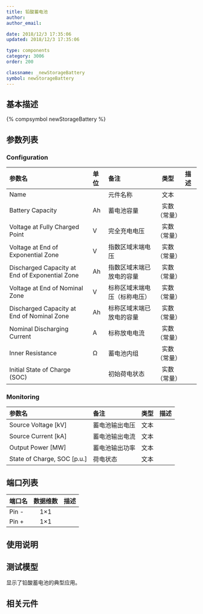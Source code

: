```yaml
---
title: 铅酸蓄电池
author: 
author_email:

date: 2018/12/3 17:35:06
updated: 2018/12/3 17:35:06

type: components
category: 3006
order: 200

classname: _newStorageBattery
symbol: newStorageBattery
---
```

## 基本描述
{% compsymbol newStorageBattery %}

## 参数列表
### Configuration
| 参数名 | 单位 | 备注 | 类型 | 描述 |
| :--- | :--- | :--- | :--: | :--- |
| Name |  | 元件名称 | 文本 |  |
| Battery Capacity | Ah | 蓄电池容量 | 实数（常量） |  |
| Voltage at Fully Charged Point | V | 完全充电电压 | 实数（常量） |  |
| Voltage at End of Exponential Zone | V | 指数区域末端电压 | 实数（常量） |  |
| Discharged Capacity at End of Exponential Zone | Ah | 指数区域末端已放电的容量 | 实数（常量） |  |
| Voltage at End of Nominal Zone | V | 标称区域末端电压（标称电压） | 实数（常量） |  |
| Discharged Capacity at End of Nominal Zone | Ah | 标称区域末端已放电的容量 | 实数（常量） |  |
| Nominal Discharging Current | A | 标称放电电流 | 实数（常量） |  |
| Inner Resistance | Ω | 蓄电池内组 | 实数（常量） |  |
| Initial State of Charge (SOC) |  | 初始荷电状态 | 实数（常量） |  |

### Monitoring
| 参数名 | 备注 | 类型 | 描述 |
| :--- | :--- | :--: | :--- |
| Source Voltage \[kV\] | 蓄电池输出电压 | 文本 |  |
| Source Current \[kA\] | 蓄电池输出电流 | 文本 |  |
| Output Power \[MW\] | 蓄电池输出功率 | 文本 |  |
| State of Charge, SOC \[p.u.\] | 荷电状态 | 文本 |  |


## 端口列表

| 端口名 | 数据维数 | 描述 |
| :--- | :--:  | :--- |
| Pin - | 1×1 | |                   
| Pin + | 1×1 | |                   

## 使用说明


## 测试模型
[<test name>](<test link>)显示了铅酸蓄电池的典型应用。

## 相关元件


